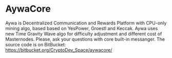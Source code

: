 # AywaCore
Aywa is Decentralized Communication and Rewards Platform with CPU-only mining algo, based based on YesPower, Groestl and Keccak. Aywa uses new Time Gravity Wave algo for difficulty adjustment and different cost of Masternodes.
Please, ask your questions with core built-in messanger.
The source code is on BitBucket: https://bitbucket.org/CryptoDev_Space/aywacore/
